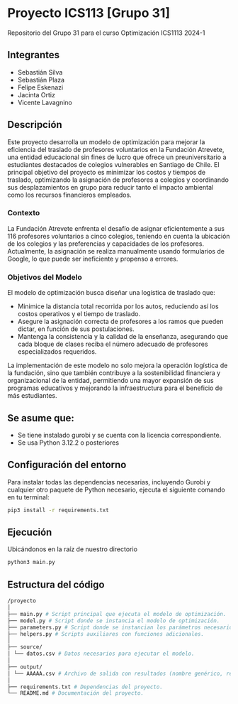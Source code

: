 # Proyecto ICS113 [Grupo 31]

Repositorio del Grupo 31 para el curso Optimización ICS1113 2024-1 

## Integrantes
- Sebastián Silva
- Sebastián Plaza
- Felipe Eskenazi
- Jacinta Ortiz
- Vicente Lavagnino


## Descripción

Este proyecto desarrolla un modelo de optimización para mejorar la eficiencia del traslado de profesores voluntarios en la Fundación Atrevete, una entidad educacional sin fines de lucro que ofrece un preuniversitario a estudiantes destacados de colegios vulnerables en Santiago de Chile. El principal objetivo del proyecto es minimizar los costos y tiempos de traslado, optimizando la asignación de profesores a colegios y coordinando sus desplazamientos en grupo para reducir tanto el impacto ambiental como los recursos financieros empleados.

### Contexto

La Fundación Atrevete enfrenta el desafío de asignar eficientemente a sus 116 profesores voluntarios a cinco colegios, teniendo en cuenta la ubicación de los colegios y las preferencias y capacidades de los profesores. Actualmente, la asignación se realiza manualmente usando formularios de Google, lo que puede ser ineficiente y propenso a errores.

### Objetivos del Modelo

El modelo de optimización busca diseñar una logística de traslado que:
- Minimice la distancia total recorrida por los autos, reduciendo así los costos operativos y el tiempo de traslado.
- Asegure la asignación correcta de profesores a los ramos que pueden dictar, en función de sus postulaciones.
- Mantenga la consistencia y la calidad de la enseñanza, asegurando que cada bloque de clases reciba el número adecuado de profesores especializados requeridos.

La implementación de este modelo no solo mejora la operación logística de la fundación, sino que también contribuye a la sostenibilidad financiera y organizacional de la entidad, permitiendo una mayor expansión de sus programas educativos y mejorando la infraestructura para el beneficio de más estudiantes.


## Se asume que:

- Se tiene instalado gurobi y se cuenta con la licencia correspondiente.
- Se usa Python 3.12.2 o posteriores



## Configuración del entorno

Para instalar todas las dependencias necesarias, incluyendo Gurobi y cualquier otro paquete de Python necesario, ejecuta el siguiente comando en tu terminal:

```bash
pip3 install -r requirements.txt
```

## Ejecución

Ubicándonos en la raíz de nuestro directorio

```bash
python3 main.py
```

## Estructura del código

```bash
/proyecto
│
├── main.py # Script principal que ejecuta el modelo de optimización.
├── model.py # Script donde se instancia el modelo de optimización.
├── parameters.py # Script donde se instancian los parámetros necesarios para el modelo.
├── helpers.py # Scripts auxiliares con funciones adicionales.
│
├── source/
│ └── datos.csv # Datos necesarios para ejecutar el modelo.
│
├── output/
│ └── AAAAA.csv # Archivo de salida con resultados (nombre genérico, reemplaza según necesidad).
│
├── requirements.txt # Dependencias del proyecto.
└── README.md # Documentación del proyecto.
```




